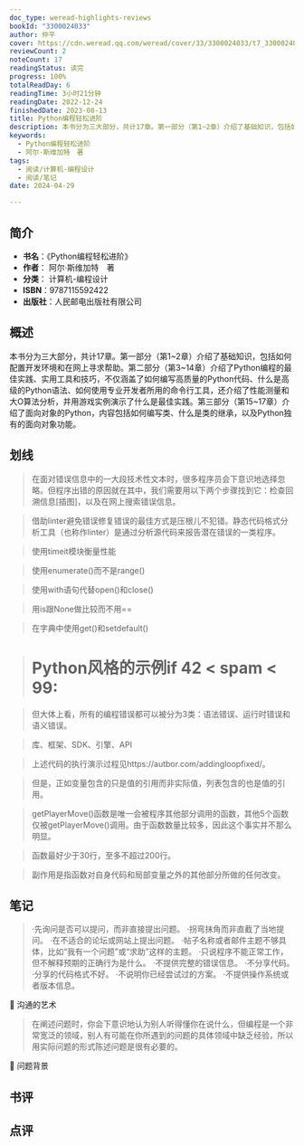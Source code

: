 ```yaml
---
doc_type: weread-highlights-reviews
bookId: "3300024033"
author: 仲平
cover: https://cdn.weread.qq.com/weread/cover/33/3300024033/t7_3300024033.jpg
reviewCount: 2
noteCount: 17
readingStatus: 读完
progress: 100%
totalReadDay: 6
readingTime: 3小时21分钟
readingDate: 2022-12-24
finishedDate: 2023-08-13
title: Python编程轻松进阶
description: 本书分为三大部分，共计17章。第一部分（第1~2章）介绍了基础知识，包括如何配置开发环境和在网上寻求帮助。第二部分（第3~14章）介绍了Python编程的最佳实践、实用工具和技巧，不仅涵盖了如何编写高质量的Python代码、什么是高级的Python语法、如何使用专业开发者所用的命令行工具，还介绍了性能测量和大O算法分析，并用游戏实例演示了什么是最佳实践。第三部分（第15~17章）介绍了面向对象的Python，内容包括如何编写类、什么是类的继承，以及Python独有的面向对象功能。
keywords:
  - Python编程轻松进阶
  - 阿尔·斯维加特　著
tags:
  - 阅读/计算机-编程设计
  - 阅读/笔记
date: 2024-04-29

---
```


## 简介

- **书名**：《Python编程轻松进阶》
- **作者**： 阿尔·斯维加特　著
- **分类**： 计算机-编程设计
- **ISBN**：9787115592422
- **出版社**：人民邮电出版社有限公司

## 概述

本书分为三大部分，共计17章。第一部分（第1~2章）介绍了基础知识，包括如何配置开发环境和在网上寻求帮助。第二部分（第3~14章）介绍了Python编程的最佳实践、实用工具和技巧，不仅涵盖了如何编写高质量的Python代码、什么是高级的Python语法、如何使用专业开发者所用的命令行工具，还介绍了性能测量和大O算法分析，并用游戏实例演示了什么是最佳实践。第三部分（第15~17章）介绍了面向对象的Python，内容包括如何编写类、什么是类的继承，以及Python独有的面向对象功能。

## 划线 
 

> 在面对错误信息中的一大段技术性文本时，很多程序员会下意识地选择忽略。但程序出错的原因就在其中，我们需要用以下两个步骤找到它：检查回溯信息[插图]，以及在网上搜索错误信息。 

> 借助linter避免错误修复错误的最佳方式是压根儿不犯错。静态代码格式分析工具（也称作linter）是通过分析源代码来报告潜在错误的一类程序。 

> 使用timeit模块衡量性能 

> 使用enumerate()而不是range() 

> 使用with语句代替open()和close() 

> 用is跟None做比较而不用== 

> 在字典中使用get()和setdefault() 

> # Python风格的示例if 42 < spam < 99: 

> 但大体上看，所有的编程错误都可以被分为3类：语法错误、运行时错误和语义错误。 

> 库、框架、SDK、引擎、API 

> 上述代码的执行演示过程见https://autbor.com/addingloopfixed/。 

> 但是，正如变量包含的只是值的引用而非实际值，列表包含的也是值的引用。 

> getPlayerMove()函数是唯一会被程序其他部分调用的函数，其他5个函数仅被getPlayerMove()调用。由于函数数量比较多，因此这个事实并不那么明显。 

> 函数最好少于30行，至多不超过200行。 

> 副作用是指函数对自身代码和局部变量之外的其他部分所做的任何改变。

## 笔记


> ·先询问是否可以提问，而非直接提出问题。
·拐弯抹角而非直截了当地提问。
·在不适合的论坛或网站上提出问题。
·帖子名称或者邮件主题不够具体，比如“我有一个问题”或“求助”这样的主题。
·只说程序不能正常工作，但不解释预期的正确行为是什么。
·不提供完整的错误信息。
·不分享代码。
·分享的代码格式不好。
·不说明你已经尝试过的方案。
·不提供操作系统或者版本信息。

💭 沟通的艺术

> 在阐述问题时，你会下意识地认为别人听得懂你在说什么，但编程是一个非常宽泛的领域，别人有可能在你所遇到的问题的具体领域中缺乏经验，所以用实际问题的形式陈述问题是很有必要的。

💭 问题背景

## 书评


## 点评
